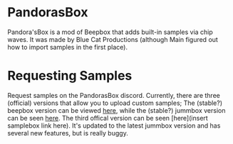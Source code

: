 # PandorasBox
Pandora'sBox is a mod of Beepbox that adds built-in samples via chip waves. It was made by Blue Cat Productions (although Main figured out how to import samples in the first place).

# Requesting Samples
Request samples on the PandorasBox discord.
Currently, there are three (official) versions that allow you to upload custom samples; The (stable?) beepbox version can be viewed [here](https://pandoras-box.thurm64.repl.co/index.html), while the (stable?) jummbox version can be seen [here](https://pandoras-box.thurm64.repl.co/pandoras-jummbox.html).
The third offical version can be seen [here](insert samplebox link here). It's updated to the latest jummbox version and has several new features, but is really buggy.
